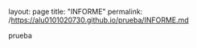 layout: page
title: "INFORME"
permalink: /https://alu0101020730.github.io/prueba/INFORME.md


prueba
